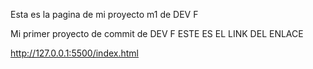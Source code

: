 Esta es la pagina de mi proyecto m1 de DEV F

Mi primer proyecto de commit de DEV F ESTE ES EL LINK DEL ENLACE

http://127.0.0.1:5500/index.html
